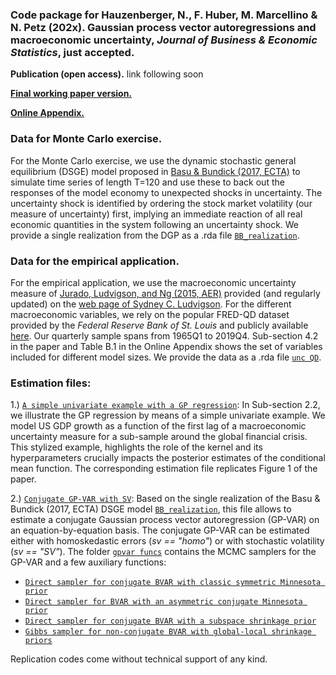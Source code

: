 ### Code package for Hauzenberger, N., F. Huber, M. Marcellino & N. Petz (202x). Gaussian process vector autoregressions and macroeconomic uncertainty, *Journal of Business & Economic Statistics*, just accepted.

**Publication (open access).** link following soon

[**Final working paper version.**](https://www.dropbox.com/scl/fi/07qcpbq3049zg47cqw3ny/HHMP_JBES_GPVAR-finalwp.pdf?rlkey=l5aopxlbeh7kiwhi41ycbwy3m&dl=0)

[**Online Appendix.**](https://www.dropbox.com/scl/fi/w6o64l6k9wpyjjf9y1u5d/HHMP_JBES_GPVAR-appendix.pdf?rlkey=yfrj506lojz11q93yci68k26c&dl=0)

### Data for Monte Carlo exercise.
For the Monte Carlo exercise, we use the dynamic stochastic general equilibrium (DSGE) model proposed in [Basu & Bundick (2017, ECTA)](https://doi.org/10.3982/ECTA13960) to simulate time series of length T=120 and use these to back out the responses of the model economy to unexpected shocks in uncertainty. The uncertainty shock is identified by ordering the stock market volatility (our measure of uncertainty) first, implying an immediate reaction of all real economic quantities in the system following an uncertainty shock. We provide a single realization from the DGP as a .rda file [`BB_realization`](./data/BB_realization.rda).

### Data for the empirical application. 
For the empirical application,  we use the macroeconomic uncertainty measure of [Jurado, Ludvigson, and Ng (2015, AER)](https://www.aeaweb.org/articles?id=10.1257/aer.20131193) provided (and regularly updated) on the [web page of Sydney C. Ludvigson](https://www.sydneyludvigson.com/macro-and-financial-uncertainty-indexes}{sydneyludvigson.com/macro-and-financial-uncertainty-indexes). For the different macroeconomic variables, we rely on the popular FRED-QD dataset provided by the *Federal Reserve Bank of St. Louis* and publicly available [here](https://research.stlouisfed.org/econ/mccracken/fred-databases/). Our quarterly sample spans from 1965Q1 to 2019Q4. Sub-section 4.2 in the paper and Table B.1 in the Online Appendix shows the set of variables included for different model sizes. We provide the data as a .rda file [`unc QD`](./data/unc_QD.rda).

### Estimation files: 

1.) [`A simple univariate example with a GP regression`](!uni_GPreg.R): In Sub-section 2.2, we illustrate the GP regression by means of a simple univariate example. We model US GDP growth as a function of the first lag of a macroeconomic uncertainty measure for a sub-sample around the global financial crisis. This stylized example, highlights the role of the kernel and its hyperparameters crucially impacts the posterior estimates of the conditional mean function. The corresponding estimation file replicates Figure 1 of the paper. 

2.) [`Conjugate GP-VAR with SV`](!GPVAR_main.R): Based on the single realization of the Basu & Bundick (2017, ECTA) DSGE model [`BB_realization`](./data/BB_realization.rda), this file allows to estimate a conjugate Gaussian process vector autoregression (GP-VAR) on an equation-by-equation basis. The conjugate GP-VAR can be estimated either with homoskedastic errors (*sv == "homo"*) or with stochastic volatility (*sv == "SV"*). The folder [`gpvar funcs`](./gpvar_funcs/) contains the MCMC samplers for the GP-VAR and a few auxiliary functions:

* [`Direct sampler for conjugate BVAR with classic symmetric Minnesota prior`](./bvar_funcs/conjVARstd_func.R) 
* [`Direct sampler for BVAR with an asymmetric conjugate Minnesota prior`](./bvar_funcs/conjVARasym_func.R)
* [`Direct sampler for conjugate BVAR with a subspace shrinkage prior`](./bvar_funcs/conjVARsub_func.R)
* [`Gibbs sampler for non-conjugate BVAR with global-local shrinkage priors`](./bvar_funcs/nconjVAR_func.R)


Replication codes come without technical support of any kind.
